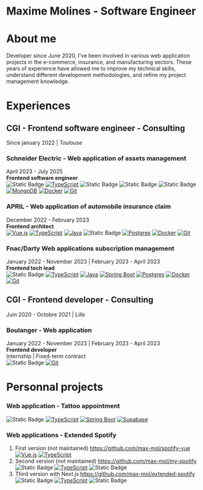 # **Maxime Molines - Software Engineer**

# About me

Developer since June 2020, I've been involved in various web application projects in the e-commerce, insurance, and manufacturing sectors. These years of experience have allowed me to improve my technical skills, understand different development methodologies, and refine my project management knowledge.

# Experiences

## CGI - Frontend software engineer - Consulting

Since january 2022 | _Toulouse_

### Schneider Electric - Web application of assets management

April 2023 - July 2025\
**Frontend software engineer**\
![Static Badge](https://img.shields.io/badge/React-%230088CC?logo=react)
[![TypeScript](https://img.shields.io/badge/TypeScript-3178C6?logo=typescript&logoColor=fff)](#)
![Static Badge](https://img.shields.io/badge/Next.js-%23000000?logo=nextdotjs)
![Static Badge](https://img.shields.io/badge/GraphQL-%23E10098?logo=graphql)
![Static Badge](https://img.shields.io/badge/Python-%233776AB?logo=python&logoColor=%23f8db66)
[![MongoDB](https://img.shields.io/badge/MongoDB-%234ea94b.svg?logo=mongodb&logoColor=white)](#)
[![Docker](https://img.shields.io/badge/Docker-2496ED?logo=docker&logoColor=fff)](#)
[![Git](https://img.shields.io/badge/Git-F05032?logo=git&logoColor=fff)](#)

### APRIL - Web application of automobile insurance claim

December 2022 - February 2023\
**Frontend architect**\
 [![Vue.js](https://img.shields.io/badge/Vue.js-4FC08D?logo=vuedotjs&logoColor=fff)](#)
[![TypeScript](https://img.shields.io/badge/TypeScript-3178C6?logo=typescript&logoColor=fff)](#)
[![Java](https://img.shields.io/badge/Java-%23ED8B00.svg?logo=openjdk&logoColor=white)](#)
![Static Badge](https://img.shields.io/badge/Quarkus-%234695EB?logo=quarkus&logoColor=%23f5f5f5)
[![Postgres](https://img.shields.io/badge/Postgres-%23316192.svg?logo=postgresql&logoColor=white)](#)
[![Docker](https://img.shields.io/badge/Docker-2496ED?logo=docker&logoColor=fff)](#)
[![Git](https://img.shields.io/badge/Git-F05032?logo=git&logoColor=fff)](#)

### Fnac/Darty Web applications subscription management

January 2022 - November 2023 | February 2023 - April 2023\
**Frontend tech lead**\
![Static Badge](https://img.shields.io/badge/React-%230088CC?logo=react)
[![TypeScript](https://img.shields.io/badge/TypeScript-3178C6?logo=typescript&logoColor=fff)](#)
[![Java](https://img.shields.io/badge/Java-%23ED8B00.svg?logo=openjdk&logoColor=white)](#)
[![Spring Boot](https://img.shields.io/badge/Spring%20Boot-6DB33F?logo=springboot&logoColor=fff)](#)
[![Postgres](https://img.shields.io/badge/Postgres-%23316192.svg?logo=postgresql&logoColor=white)](#)
[![Docker](https://img.shields.io/badge/Docker-2496ED?logo=docker&logoColor=fff)](#)
[![Git](https://img.shields.io/badge/Git-F05032?logo=git&logoColor=fff)](#)

## CGI - Frontend developer - Consulting

Juin 2020 - Octobre 2021 | _Lille_

### Boulanger - Web application

January 2022 - November 2023 | February 2023 - April 2023\
**Frontend developer**\
Internship | Fixed-term contract\
![Static Badge](https://img.shields.io/badge/React-%230088CC?logo=react)
[![Git](https://img.shields.io/badge/Git-F05032?logo=git&logoColor=fff)](#)

# Personnal projects

### Web application - Tattoo appointment

![Static Badge](https://img.shields.io/badge/React-%230088CC?logo=react)
[![TypeScript](https://img.shields.io/badge/TypeScript-3178C6?logo=typescript&logoColor=fff)](#)
[![Spring Boot](https://img.shields.io/badge/Spring%20Boot-6DB33F?logo=springboot&logoColor=fff)](#)
[![Supabase](https://img.shields.io/badge/Supabase-3FCF8E?logo=supabase&logoColor=fff)](#)

### Web applications - Extended Spotify

1. First version (not maintained) https://github.com/max-mol/spotify-vue \
   [![Vue.js](https://img.shields.io/badge/Vue.js-4FC08D?logo=vuedotjs&logoColor=fff)](#)
   [![TypeScript](https://img.shields.io/badge/TypeScript-3178C6?logo=typescript&logoColor=fff)](#)
2. Second version (not maintained) https://github.com/max-mol/my-spotify \
   ![Static Badge](https://img.shields.io/badge/React-%230088CC?logo=react)
   [![TypeScript](https://img.shields.io/badge/TypeScript-3178C6?logo=typescript&logoColor=fff)](#)
   ![Static Badge](https://img.shields.io/badge/Next.js-%23000000?logo=nextdotjs)
3. Third version with Next.js https://github.com/max-mol/extended-spotify \
   ![Static Badge](https://img.shields.io/badge/React-%230088CC?logo=react)
   [![TypeScript](https://img.shields.io/badge/TypeScript-3178C6?logo=typescript&logoColor=fff)](#)
   ![Static Badge](https://img.shields.io/badge/Next.js-%23000000?logo=nextdotjs)

